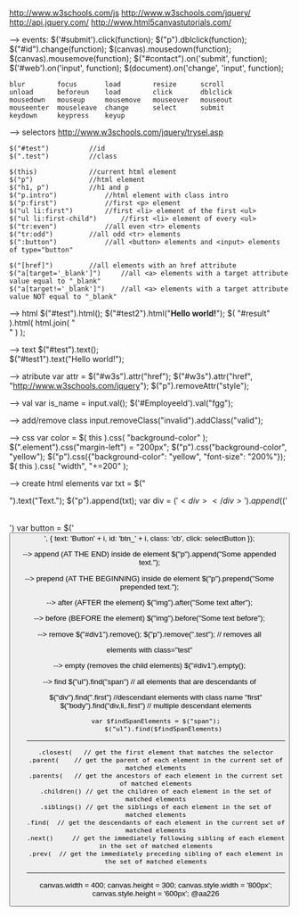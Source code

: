 http://www.w3schools.com/js
http://www.w3schools.com/jquery/
http://api.jquery.com/
http://www.html5canvastutorials.com/

--> events:
	$('#submit').click(function);
	$("p").dblclick(function);
	$("#id").change(function);
	$(canvas).mousedown(function);
	$(canvas).mousemove(function);
	$("#contact").on('submit', function);
	$('#web').on('input', function);
	$(document).on('change', 'input', function);

	blur		focus		load		resize		scroll
	unload		beforeun	load		click		dblclick
	mousedown	mouseup		mousemove	mouseover	mouseout
	mouseenter	mouseleave	change		select		submit
	keydown		keypress	keyup
	
--> selectors
	http://www.w3schools.com/jquery/trysel.asp

	$("#test") 			//id
	$(".test") 			//class
	
	$(this)				//current html element
	$("p")				//html element
	$("h1, p")			//h1 and p
	$("p.intro")			//html element with class intro
	$("p:first")			//first <p> element
	$("ul li:first")		//first <li> element of the first <ul>
	$("ul li:first-child")		//first <li> element of every <ul>
	$("tr:even")			//all even <tr> elements
	$("tr:odd")			//all odd <tr> elements
	$(":button")			//all <button> elements and <input> elements of type="button"
	
	$("[href]")			//all elements with an href attribute
	$("a[target='_blank']")		//all <a> elements with a target attribute value equal to "_blank"
	$("a[target!='_blank']")	//all <a> elements with a target attribute value NOT equal to "_blank"
	
--> html
	$("#test").html();
	$("#test2").html("<b>Hello world!</b>");
	$( "#result" ).html( html.join( "<br>" ) );
	
--> text 
	$("#test").text();	
	$("#test1").text("Hello world!");
	
--> atribute
	var attr = $("#w3s").attr("href");
	$("#w3s").attr("href", "http://www.w3schools.com/jquery");
	$("p").removeAttr("style");

--> val
	var is_name = input.val();
	$('#EmployeeId').val("fgg");

--> add/remove class
	input.removeClass("invalid").addClass("valid"); 

--> css
	var color = $( this ).css( "background-color" );
	$(".element").css("margin-left") = "200px";
	$("p").css("background-color", "yellow"); 
	$("p").css({"background-color": "yellow", "font-size": "200%"}); 
	$( this ).css( "width", "+=200" );
	
--> create html elements
	var txt = $("<p></p>").text("Text.");
	$("p").append(txt);
	var div = $('<div></div>').append($('<table></table>')
	var button = $('<button/>', {
		text: 'Button' + i,
		id: 'btn_' + i,
		class: 'cb',
		click: selectButton
	});
	
--> append (AT THE END) inside de element
	$("p").append("Some appended text."); 
	
--> prepend (AT THE BEGINNING) inside de element
	$("p").prepend("Some prepended text."); 
	
--> after (AFTER the element)
	$("img").after("Some text after");

--> before (BEFORE the element)
	$("img").before("Some text before"); 
	
--> remove
	$("#div1").remove(); 
	$("p").remove(".test"); // removes all <p> elements with class="test"
	
--> empty (removes the child elements)
	$("#div1").empty();
	
--> find
	$("ul").find("span") // all <span> elements that are descendants of <ul>
	$("div").find(".first") //descendant elements with class name "first"
	$("body").find("div,li,.first") // multiple descendant elements
	
	var $findSpanElements = $("span");
    	$("ul").find($findSpanElements)
	
-----------------------

    .closest(	// get the first element that matches the selector
    .parent(	// get the parent of each element in the current set of matched elements
    .parents(	// get the ancestors of each element in the current set of matched elements
    .children() // get the children of each element in the set of matched elements
    .siblings() // get the siblings of each element in the set of matched elements
    .find(	// get the descendants of each element in the current set of matched elements
    .next() 	// get the immediately following sibling of each element in the set of matched elements
    .prev(	// get the immediately preceding sibling of each element in the set of matched elements

-----------------------
	
canvas.width  = 400;
canvas.height = 300; 
canvas.style.width  = '800px';
canvas.style.height = '600px';
@aa226
